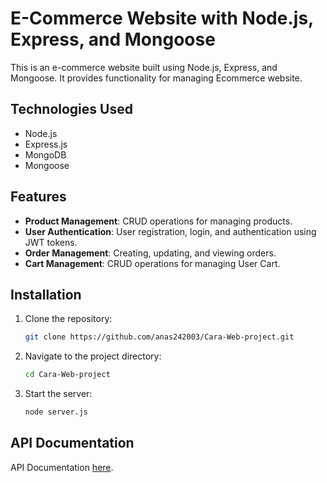
# E-Commerce Website with Node.js, Express, and Mongoose

This is an e-commerce website built using Node.js, Express, and Mongoose. It provides functionality for managing Ecommerce website.

## Technologies Used

- Node.js
- Express.js
- MongoDB
- Mongoose
  
## Features

- **Product Management**: CRUD operations for managing products.
- **User Authentication**: User registration, login, and authentication using JWT tokens.
- **Order Management**: Creating, updating, and viewing orders.
- **Cart Management**: CRUD operations for managing User Cart.
## Installation

1. Clone the repository:

    ```bash
    git clone https://github.com/anas242003/Cara-Web-project.git
    ```

2. Navigate to the project directory:

    ```bash
    cd Cara-Web-project
    ```
3. Start the server:

    ```bash
    node server.js
    ```

## API Documentation

API Documentation [here](https://documenter.getpostman.com/view/24694319/2sA3JNaLG8).

